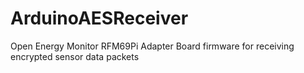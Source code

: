 # ArduinoAESReceiver
Open Energy Monitor RFM69Pi Adapter Board firmware for receiving encrypted sensor data packets
